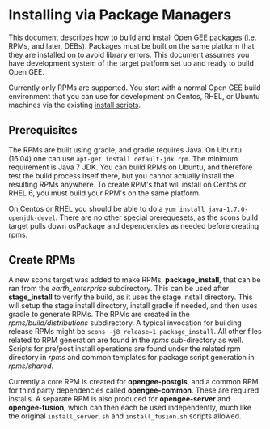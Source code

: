 # Installing via Package Managers
This document describes how to build and install Open GEE packages (i.e. RPMs, and later, DEBs).  Packages must be built on the same platform that they are installed on to avoid library errors.  This document assumes you have development system of the target platform set up and ready to build Open GEE.

Currently only RPMs are supported.  You start with a normal Open GEE build environment
that you can use for development on Centos, RHEL, or Ubuntu machines via the existing [install scripts](https://github.com/google/earthenterprise/wiki/Install-Fusion-or-Earth-Server).

## Prerequisites
The RPMs are built using gradle, and gradle requires Java.  On Ubuntu (16.04) one can use ```apt-get install default-jdk rpm```.  The minimum requirement is Java 7 JDK.  You can build RPMs on Ubuntu, and therefore test the build process itself there, but you cannot actually install the resulting RPMs anywhere.  To create RPM's that will install on Centos or RHEL 6, you must build your RPM's on the same platform.

On Centos or RHEL you should be able to do a ```yum install java-1.7.0-openjdk-devel```.  There are no other special prerequesets, as the scons build target pulls down osPackage and dependencies as needed before creating rpms.


## Create RPMs
A new scons target was added to make RPMs, **package_install**, that can be ran from the *earth_enterprise* subdirectory.  This can be used after **stage_install** to verify the build, as it uses the stage install directory.  This will setup the stage install directory, install gradle if needed, and then uses gradle to generate RPMs.  The RPMs are created in the *rpms/build/distributions* subdirectory.  A typical invocation for building release RPMs might be ```scons -j8 release=1 package_install```.  All other files related to RPM generation are found in the *rpms* sub-directory as well.  Scripts for pre/post install operations are found under the related rpm directory in *rpms* and common templates for package script generation in *rpms/shared*.

Currently a core RPM is created for **opengee-postgis**, and a common RPM for third party dependencies called **opengee-common**.  These are required installs.  A separate RPM is also produced for **opengee-server** and **opengee-fusion**, which can then each be used independently, much like the original ```install_server.sh``` and ```install_fusion.sh``` scripts allowed.